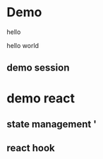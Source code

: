 # Demo


<p> hello </p>
<p> hello world </p>


## demo session 

# demo react 


## state management '

## react hook





